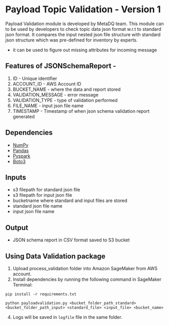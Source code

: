 # Payload Topic Validation - Version 1

Payload Validation module is developed by MetaDQ team. This module can to be used by developers to check topic data json format w.r.t to standard json format. It compares the input nested json file structure with standard json structure which was pre-defined for inventory by experts.
* it can be used to figure out missing attributes for incoming message

## Features of JSONSchemaReport -

1. ID - Unique identifier 
2. ACCOUNT_ID - AWS Account ID
3. BUCKET_NAME - where the data and report stored
4. VALIDATION_MESSAGE - error message
5. VALIDATION_TYPE - type of validation performed
6. FILE_NAME - input json file name
7. TIMESTAMP - Timestamp of when json schema validation report generated

## Dependencies

* [NumPy](https://numpy.org/)
* [Pandas](https://pandas.pydata.org/)
* [Pyspark](https://spark.apache.org/docs/latest/api/python/)
* [Boto3](https://boto3.amazonaws.com/v1/documentation/api/latest/index.html)


## Inputs

* s3 filepath for standard json file
* s3 filepath for input json file
* bucketname where standard and input files are stored
* standard json file name 
* input json file name

## Output

* JSON schema report in CSV format saved to S3 bucket


## Using Data Validation package

1. Upload process_validation folder into Amazon SageMaker from AWS account.
2. Install dependencies by running the following command in SageMaker Terminal:
```
pip install -r requirements.txt
```
```
python payloadvalidation.py <bucket_folder_path_standard> <bucket_folder_path_input> <standard_file> <input_file> <bucket_name>
```
4. Logs will be saved in `logfile` file in the same folder.

